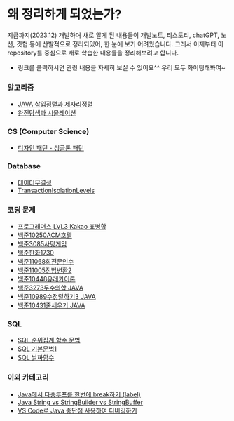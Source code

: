 # 왜 정리하게 되었는가?
지금까지(2023.12) 개발하며 새로 알게 된 내용들이 개발노트, 티스토리, chatGPT, 노션, 깃헙 등에 산발적으로 정리되있어, 한 눈에 보기 어려웠습니다. 그래서 이제부터 이 repository를 중심으로 새로 학습한 내용들을 정리해보려고 합니다.

* 링크를 클릭하시면 관련 내용을 자세히 보실 수 있어요^^ 우리 모두 화이팅해봐여~





### 알고리즘
* [JAVA 삽입정렬과 제자리정렬](CodingTestConcepts/JAVA삽입정렬과제자리정렬.md)
* [완전탐색과 시뮬레이션](Java/coding_test/fast_campus/java/01/CH04완전탐색_시뮬레이션)

### CS (Computer Science)
* [디자인 패턴 - 싱글톤 패턴](CS/DesignPatterns/싱글톤(singleton).md)

### Database
* [데이터무결성](backend/Database/데이터무결성)
* [TransactionIsolationLevels](https://github.com/dja1716/TIL/tree/main/backend/Database/TransactionIsolationLevels)

### 코딩 문제
* [프로그래머스 LVL3 Kakao 표병합](Java/coding_test/programmers/표병합)
* [백준10250ACM호텔](Java/coding_test/fast_campus/java/01/CH04완전탐색_시뮬레이션/백준10250ACM호텔)
* [백준3085사탕게임](Java/coding_test/fast_campus/java/01/CH04완전탐색_시뮬레이션/백준3085사탕게임)
* [백준판화1730](Java/coding_test/fast_campus/java/01/CH04완전탐색_시뮬레이션/백준판화1730)
* [백준11068회전문인수](Java/coding_test/fast_campus/java/01/CH04완전탐색_시뮬레이션/백준회전문인수11068)
* [백준11005진법변환2](Java/coding_test/fast_campus/java/01/CH04완전탐색_시뮬레이션/백준11005진법변환2)
* [백준10448유레카이론](Java/coding_test/fast_campus/java/01/CH04완전탐색_시뮬레이션/백준_유레카이론_10448)
* [백준3273두수의합 JAVA](Java/coding_test/fast_campus/java/01/CH03배열/백준3273두수의합)
* [백준10989수정렬하기3 JAVA](Java/coding_test/fast_campus/java/01/CH03배열/백준10989수정렬하기3)
* [백준10431줄세우기 JAVA](Java/coding_test/fast_campus/java/01/CH03배열/백준10431줄세우기)

### SQL
* [SQL 순위집계 함수 문법](SQL/순위집계syntax.md)
* [SQL 기본문법1](SQL/syntax1.md)
* [SQL 날짜함수](SQL/유용한_날짜함수.md)

### 이외 카테고리
* [Java에서 다중루프를 한번에 break하기 (label)](Java/Other_Category/다중루프한번에break하기.md)
* [Java String vs StringBuilder vs StringBuffer](Java/Other_Category/String_VS_StringBuilder_VS_StringBuffer.md)
* [VS Code로 Java 중단점 사용하여 디버깅하기](Other_Categories/VS_Code_중단점_JAVA.md)
